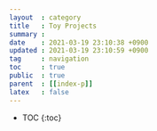 ```yaml
---
layout  : category
title   : Toy Projects
summary : 
date    : 2021-03-19 23:10:38 +0900
updated : 2021-03-19 23:10:59 +0900
tag     : navigation
toc     : true
public  : true
parent  : [[index-p]]
latex   : false
---
```

* TOC
{:toc}

